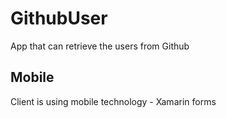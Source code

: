 # GithubUser

App that can retrieve the users from Github

## Mobile
Client is using mobile technology - Xamarin forms
